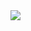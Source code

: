 <picture>
  <source
    srcset="https://github-readme-stats.vercel.app/api?username=Sampaiodx&show_icons=true&tokyonight"
    media="(prefers-color-scheme: tokyonight)"
  />
  <source
    srcset="https://github-readme-stats.vercel.app/api?username=Sampaiodx&show_icons=true"
    media="(prefers-color-scheme: tokyonight), (prefers-color-scheme: tokyonight)"
  />
  <img src="https://github-readme-stats.vercel.app/api?username=Sampaiodx&show_icons=true&tokyonight" />
</picture>
